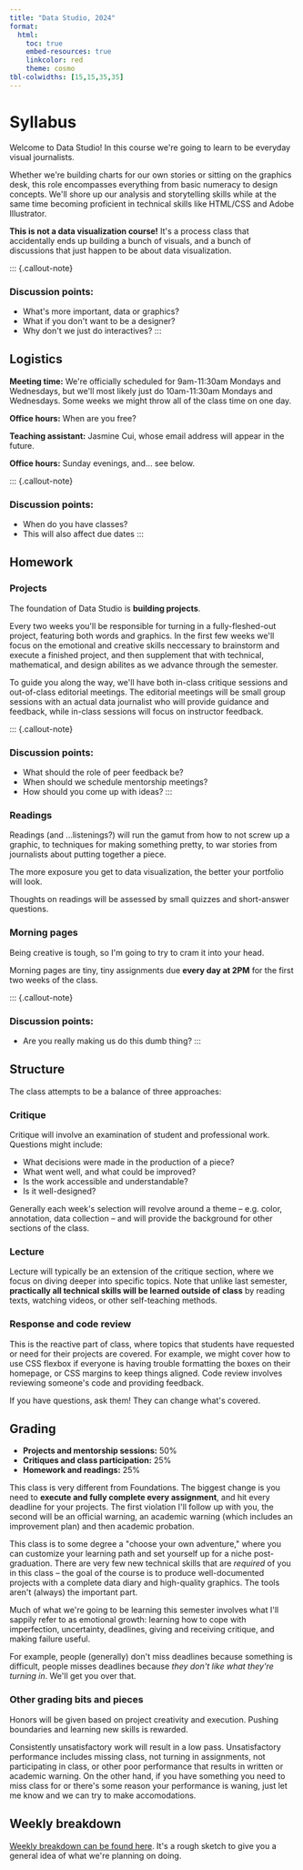 ```yaml
---
title: "Data Studio, 2024"
format:
  html:
    toc: true
    embed-resources: true
    linkcolor: red
    theme: cosmo
tbl-colwidths: [15,15,35,35]
---
```


# Syllabus

Welcome to Data Studio! In this course we're going to learn to be everyday visual journalists.

Whether we're building charts for our own stories or sitting on the graphics desk, this role encompasses everything from basic numeracy to design concepts. We'll shore up our analysis and storytelling skills while at the same time becoming proficient in technical skills like HTML/CSS and Adobe Illustrator.

**This is not a data visualization course!** It's a process class that accidentally ends up building a bunch of visuals, and a bunch of discussions that just happen to be about data visualization.

::: {.callout-note}
### Discussion points:

- What's more important, data or graphics?
- What if you don't want to be a designer?
- Why don't we just do interactives?
:::

## Logistics

**Meeting time:** We're officially scheduled for 9am-11:30am Mondays and Wednesdays, but we'll most likely just do 10am-11:30am Mondays and Wednesdays. Some weeks we might throw all of the class time on one day.

**Office hours:** When are you free?

**Teaching assistant:** Jasmine Cui, whose email address will appear in the future.

**Office hours:** Sunday evenings, and... see below.

::: {.callout-note}
### Discussion points:

- When do you have classes?
- This will also affect due dates
:::

## Homework

### Projects

The foundation of Data Studio is **building projects**.

Every two weeks you'll be responsible for turning in a fully-fleshed-out project, featuring both words and graphics. In the first few weeks we'll focus on the emotional and creative skills neccessary to brainstorm and execute a finished project, and then supplement that with technical, mathematical, and design abilites as we advance through the semester.

To guide you along the way, we'll have both in-class critique sessions and out-of-class editorial meetings. The editorial meetings will be small group sessions with an actual data journalist who will provide guidance and feedback, while in-class sessions will focus on instructor feedback.

::: {.callout-note}
### Discussion points:

- What should the role of peer feedback be?
- When should we schedule mentorship meetings?
- How should you come up with ideas?
:::

### Readings

Readings (and ...listenings?) will run the gamut from how to not screw up a graphic, to techniques for making something pretty, to war stories from journalists about putting together a piece.

The more exposure you get to data visualization, the better your portfolio will look.

Thoughts on readings will be assessed by small quizzes and short-answer questions.

### Morning pages

Being creative is tough, so I'm going to try to cram it into your head.

Morning pages are tiny, tiny assignments due **every day at 2PM** for the first two weeks of the class.

::: {.callout-note}
### Discussion points:

- Are you really making us do this dumb thing?
:::


## Structure

The class attempts to be a balance of three approaches:

### Critique 

Critique will involve an examination of student and professional work. Questions might include:

- What decisions were made in the production of a piece?
- What went well, and what could be improved?
- Is the work accessible and understandable?
- Is it well-designed?

Generally each week's selection will revolve around a theme – e.g. color, annotation, data collection – and will provide the background for other sections of the class.

### Lecture

Lecture will typically be an extension of the critique section, where we focus on diving deeper into specific topics. Note that unlike last semester, **practically all technical skills will be learned outside of class** by reading texts, watching videos, or other self-teaching methods.

### Response and code review

This is the reactive part of class, where topics that students have requested or need for their projects are covered. For example, we might cover how to use CSS flexbox if everyone is having trouble formatting the boxes on their homepage, or CSS margins to keep things aligned. Code review involves reviewing someone's code and providing feedback.

If you have questions, ask them! They can change what's covered.

## Grading

* **Projects and mentorship sessions:** 50%
* **Critiques and class participation:** 25%
* **Homework and readings:** 25%

This class is very different from Foundations. The biggest change is you need to **execute and fully complete every assignment**, and hit every deadline for your projects. The first violation I'll follow up with you, the second will be an official warning, an academic warning (which includes an improvement plan) and then academic probation.

This class is to some degree a "choose your own adventure," where you can customize your learning path and set yourself up for a niche post-graduation. There are very few new technical skills that are *required* of you in this class – the goal of the course is to produce well-documented projects with a complete data diary and high-quality graphics. The tools aren't (always) the important part.

Much of what we're going to be learning this semester involves what I'll sappily refer to as emotional growth: learning how to cope with imperfection, uncertainty, deadlines, giving and receiving critique, and making failure useful.

For example, people (generally) don't miss deadlines because something is difficult, people misses deadlines because _they don't like what they're turning in_. We'll get you over that.

### Other grading bits and pieces

Honors will be given based on project creativity and execution. Pushing boundaries and learning new skills is rewarded.

Consistently unsatisfactory work will result in a low pass. Unsatisfactory performance includes missing class, not turning in assignments, not participating in class, or other poor performance that results in written or academic warning. On the other hand, if you have something you need to miss class for or there's some reason your performance is waning, just let me know and we can try to make accomodations.

## Weekly breakdown

[Weekly breakdown can be found here](https://docs.google.com/spreadsheets/d/170Cp6Rh64rixvYbQsmhlE4QOc1uc_qzFaebvT_HmY4U/edit?usp=sharing). It's a rough sketch to give you a general idea of what we're planning on doing.
